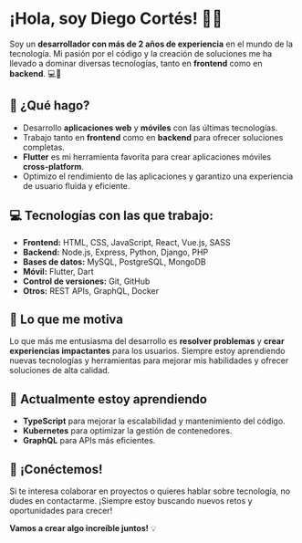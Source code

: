 # ¡Hola, soy Diego Cortés! 👨‍💻

Soy un **desarrollador con más de 2 años de experiencia** en el mundo de la tecnología. Mi pasión por el código y la creación de soluciones me ha llevado a dominar diversas tecnologías, tanto en **frontend** como en **backend**. 💻🚀

## 🚀 ¿Qué hago?
- Desarrollo **aplicaciones web** y **móviles** con las últimas tecnologías.
- Trabajo tanto en **frontend** como en **backend** para ofrecer soluciones completas.
- **Flutter** es mi herramienta favorita para crear aplicaciones móviles **cross-platform**.
- Optimizo el rendimiento de las aplicaciones y garantizo una experiencia de usuario fluida y eficiente.

## 💻 Tecnologías con las que trabajo:
- **Frontend:** HTML, CSS, JavaScript, React, Vue.js, SASS
- **Backend:** Node.js, Express, Python, Django, PHP
- **Bases de datos:** MySQL, PostgreSQL, MongoDB
- **Móvil:** Flutter, Dart
- **Control de versiones:** Git, GitHub
- **Otros:** REST APIs, GraphQL, Docker

## 🌟 Lo que me motiva
Lo que más me entusiasma del desarrollo es **resolver problemas** y **crear experiencias impactantes** para los usuarios. Siempre estoy aprendiendo nuevas tecnologías y herramientas para mejorar mis habilidades y ofrecer soluciones de alta calidad.

## 🌱 Actualmente estoy aprendiendo
- **TypeScript** para mejorar la escalabilidad y mantenimiento del código.
- **Kubernetes** para optimizar la gestión de contenedores.
- **GraphQL** para APIs más eficientes.

## 📣 ¡Conéctemos!
Si te interesa colaborar en proyectos o quieres hablar sobre tecnología, no dudes en contactarme. ¡Siempre estoy buscando nuevos retos y oportunidades para crecer!

**Vamos a crear algo increíble juntos!** 💡
